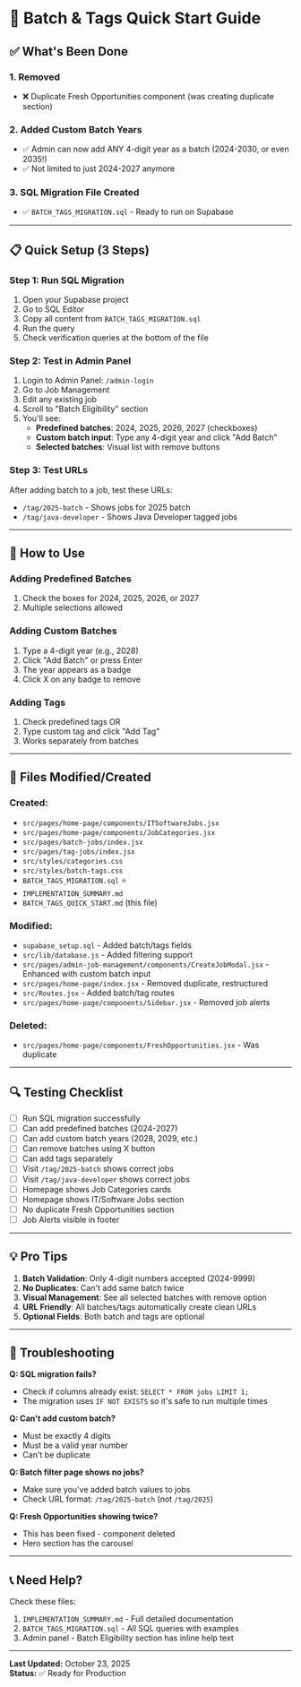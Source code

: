 # 🚀 Batch & Tags Quick Start Guide

## ✅ What's Been Done

### 1. **Removed**
- ❌ Duplicate Fresh Opportunities component (was creating duplicate section)

### 2. **Added Custom Batch Years**
- ✅ Admin can now add ANY 4-digit year as a batch (2024-2030, or even 2035!)
- ✅ Not limited to just 2024-2027 anymore

### 3. **SQL Migration File Created**
- ✅ `BATCH_TAGS_MIGRATION.sql` - Ready to run on Supabase

---

## 📋 Quick Setup (3 Steps)

### Step 1: Run SQL Migration
1. Open your Supabase project
2. Go to SQL Editor
3. Copy all content from `BATCH_TAGS_MIGRATION.sql`
4. Run the query
5. Check verification queries at the bottom of the file

### Step 2: Test in Admin Panel
1. Login to Admin Panel: `/admin-login`
2. Go to Job Management
3. Edit any existing job
4. Scroll to "Batch Eligibility" section
5. You'll see:
   - **Predefined batches**: 2024, 2025, 2026, 2027 (checkboxes)
   - **Custom batch input**: Type any 4-digit year and click "Add Batch"
   - **Selected batches**: Visual list with remove buttons

### Step 3: Test URLs
After adding batch to a job, test these URLs:
- `/tag/2025-batch` - Shows jobs for 2025 batch
- `/tag/java-developer` - Shows Java Developer tagged jobs

---

## 🎯 How to Use

### Adding Predefined Batches
1. Check the boxes for 2024, 2025, 2026, or 2027
2. Multiple selections allowed

### Adding Custom Batches
1. Type a 4-digit year (e.g., 2028)
2. Click "Add Batch" or press Enter
3. The year appears as a badge
4. Click X on any badge to remove

### Adding Tags
1. Check predefined tags OR
2. Type custom tag and click "Add Tag"
3. Works separately from batches

---

## 📁 Files Modified/Created

### Created:
- `src/pages/home-page/components/ITSoftwareJobs.jsx`
- `src/pages/home-page/components/JobCategories.jsx`
- `src/pages/batch-jobs/index.jsx`
- `src/pages/tag-jobs/index.jsx`
- `src/styles/categories.css`
- `src/styles/batch-tags.css`
- `BATCH_TAGS_MIGRATION.sql` ⭐
- `IMPLEMENTATION_SUMMARY.md`
- `BATCH_TAGS_QUICK_START.md` (this file)

### Modified:
- `supabase_setup.sql` - Added batch/tags fields
- `src/lib/database.js` - Added filtering support
- `src/pages/admin-job-management/components/CreateJobModal.jsx` - Enhanced with custom batch input
- `src/pages/home-page/index.jsx` - Removed duplicate, restructured
- `src/Routes.jsx` - Added batch/tag routes
- `src/pages/home-page/components/Sidebar.jsx` - Removed job alerts

### Deleted:
- `src/pages/home-page/components/FreshOpportunities.jsx` - Was duplicate

---

## 🔍 Testing Checklist

- [ ] Run SQL migration successfully
- [ ] Can add predefined batches (2024-2027)
- [ ] Can add custom batch years (2028, 2029, etc.)
- [ ] Can remove batches using X button
- [ ] Can add tags separately
- [ ] Visit `/tag/2025-batch` shows correct jobs
- [ ] Visit `/tag/java-developer` shows correct jobs
- [ ] Homepage shows Job Categories cards
- [ ] Homepage shows IT/Software Jobs section
- [ ] No duplicate Fresh Opportunities section
- [ ] Job Alerts visible in footer

---

## 💡 Pro Tips

1. **Batch Validation**: Only 4-digit numbers accepted (2024-9999)
2. **No Duplicates**: Can't add same batch twice
3. **Visual Management**: See all selected batches with remove option
4. **URL Friendly**: All batches/tags automatically create clean URLs
5. **Optional Fields**: Both batch and tags are optional

---

## 🐛 Troubleshooting

**Q: SQL migration fails?**
- Check if columns already exist: `SELECT * FROM jobs LIMIT 1;`
- The migration uses `IF NOT EXISTS` so it's safe to run multiple times

**Q: Can't add custom batch?**
- Must be exactly 4 digits
- Must be a valid year number
- Can't be duplicate

**Q: Batch filter page shows no jobs?**
- Make sure you've added batch values to jobs
- Check URL format: `/tag/2025-batch` (not `/tag/2025`)

**Q: Fresh Opportunities showing twice?**
- This has been fixed - component deleted
- Hero section has the carousel

---

## 📞 Need Help?

Check these files:
1. `IMPLEMENTATION_SUMMARY.md` - Full detailed documentation
2. `BATCH_TAGS_MIGRATION.sql` - All SQL queries with examples
3. Admin panel - Batch Eligibility section has inline help text

---

**Last Updated:** October 23, 2025  
**Status:** ✅ Ready for Production

